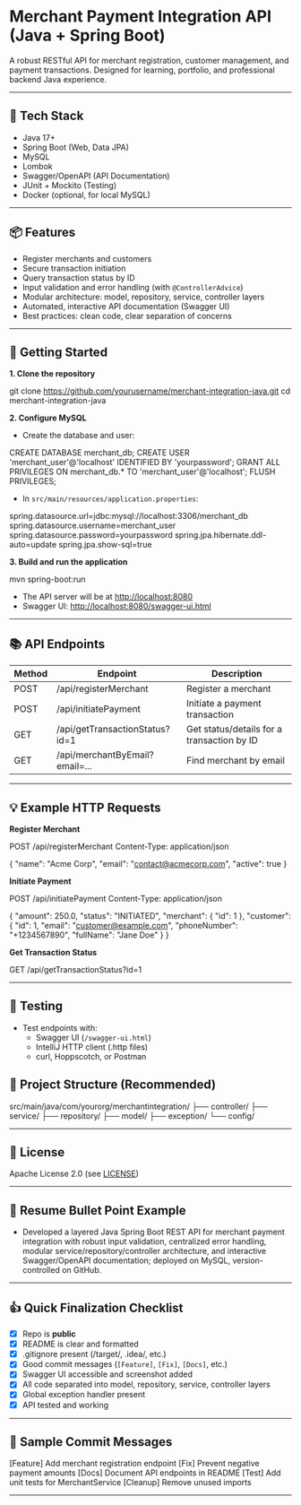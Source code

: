 # Merchant Payment Integration API (Java + Spring Boot)

A robust RESTful API for merchant registration, customer management, and payment transactions. Designed for learning, portfolio, and professional backend Java experience.

---

## 🚀 Tech Stack

- Java 17+
- Spring Boot (Web, Data JPA)
- MySQL
- Lombok
- Swagger/OpenAPI (API Documentation)
- JUnit + Mockito (Testing)
- Docker (optional, for local MySQL)

---

## 📦 Features

- Register merchants and customers
- Secure transaction initiation
- Query transaction status by ID
- Input validation and error handling (with `@ControllerAdvice`)
- Modular architecture: model, repository, service, controller layers
- Automated, interactive API documentation (Swagger UI)
- Best practices: clean code, clear separation of concerns

---

## 🔧 Getting Started

**1. Clone the repository**

git clone https://github.com/yourusername/merchant-integration-java.git
cd merchant-integration-java


**2. Configure MySQL**

- Create the database and user:

CREATE DATABASE merchant_db;
CREATE USER 'merchant_user'@'localhost' IDENTIFIED BY 'yourpassword';
GRANT ALL PRIVILEGES ON merchant_db.* TO 'merchant_user'@'localhost';
FLUSH PRIVILEGES;


- In `src/main/resources/application.properties`:

spring.datasource.url=jdbc:mysql://localhost:3306/merchant_db
spring.datasource.username=merchant_user
spring.datasource.password=yourpassword
spring.jpa.hibernate.ddl-auto=update
spring.jpa.show-sql=true


**3. Build and run the application**

mvn spring-boot:run


- The API server will be at [http://localhost:8080](http://localhost:8080)
- Swagger UI: [http://localhost:8080/swagger-ui.html](http://localhost:8080/swagger-ui.html)

---

## 📚 API Endpoints

| Method | Endpoint                          | Description                        |
|--------|-----------------------------------|------------------------------------|
| POST   | /api/registerMerchant             | Register a merchant                |
| POST   | /api/initiatePayment              | Initiate a payment transaction     |
| GET    | /api/getTransactionStatus?id=1    | Get status/details for a transaction by ID |
| GET    | /api/merchantByEmail?email=...    | Find merchant by email             |

---

## 💡 Example HTTP Requests

**Register Merchant**

POST /api/registerMerchant
Content-Type: application/json

{
"name": "Acme Corp",
"email": "contact@acmecorp.com",
"active": true
}


**Initiate Payment**

POST /api/initiatePayment
Content-Type: application/json

{
"amount": 250.0,
"status": "INITIATED",
"merchant": { "id": 1 },
"customer": {
"id": 1,
"email": "customer@example.com",
"phoneNumber": "+1234567890",
"fullName": "Jane Doe"
}
}


**Get Transaction Status**

GET /api/getTransactionStatus?id=1


---

## 📝 Testing

- Test endpoints with:
    - Swagger UI (`/swagger-ui.html`)
    - IntelliJ HTTP client (.http files)
    - curl, Hoppscotch, or Postman

## 🧩 Project Structure (Recommended)

src/main/java/com/yourorg/merchantintegration/
├── controller/
├── service/
├── repository/
├── model/
├── exception/
└── config/


---

## 📄 License

Apache License 2.0 (see [LICENSE](LICENSE))

---

## 🔗 Resume Bullet Point Example

- Developed a layered Java Spring Boot REST API for merchant payment integration with robust input validation, centralized error handling, modular service/repository/controller architecture, and interactive Swagger/OpenAPI documentation; deployed on MySQL, version-controlled on GitHub.

---

## 👍 Quick Finalization Checklist

- [x] Repo is **public**
- [x] README is clear and formatted
- [x] .gitignore present (/target/, .idea/, etc.)
- [x] Good commit messages (`[Feature]`, `[Fix]`, `[Docs]`, etc.)
- [x] Swagger UI accessible and screenshot added
- [x] All code separated into model, repository, service, controller layers
- [x] Global exception handler present
- [x] API tested and working

---

## 📝 Sample Commit Messages

[Feature] Add merchant registration endpoint
[Fix] Prevent negative payment amounts
[Docs] Document API endpoints in README
[Test] Add unit tests for MerchantService
[Cleanup] Remove unused imports


---

<!-- END OF README.md TEMPLATE -->